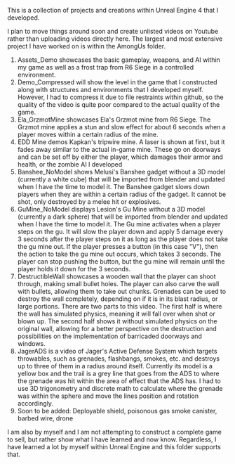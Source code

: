 This is a collection of projects and creations within Unreal Engine 4 that I developed.

I plan to move things around soon and create unlisted videos on Youtube rather than uploading videos directly here.
The largest and most extensive project I have worked on is within the AmongUs folder.

1) Assets_Demo showcases the basic gameplay, weapons, and AI within my game as well as a frost trap from R6 Siege in a controlled environment.
2) Demo_Compressed will show the level in the game that I constructed along with structures and environments that I developed myself.
However, I had to compress it due to file restraints within github, so the quality of the video is quite poor compared to the
actual quality of the game.
3) Ela_GrzmotMine showcases Ela's Grzmot mine from R6 Siege. The Grzmot mine applies a stun and slow effect for about 6 seconds when a player moves within a certain radius of the mine.
4) EDD Mine demos Kapkan's tripwire mine. A laser is shown at first, but it fades away similar to the actual in-game mine.
These go on doorways and can be set off by either the player, which damages their armor and health, or the zombie AI I developed
5) Banshee_NoModel shows Melusi's Banshee gadget without a 3D model (currently a white cube) that will be imported from blender and updated when I have the time to model it.
The Banshee gadget slows down players when they are within a certain radius of the gadget. It cannot be shot, only destroyed by a melee hit or explosives.
6) GuMine_NoModel displays Lesion's Gu Mine without a 3D model (currently a dark sphere) that will be imported from blender and updated when I have the time to model it.
The Gu mine activates when a player steps on the gu. It will slow the player down and apply 5 damage every 3 seconds after the player steps on it as long as the player does not take the gu mine out. If the player presses a button (in this case "V"), then the action to take the gu mine out occurs, which takes 3 seconds. The player can stop pushing the button, but the gu mine will remain until the player holds it down for the 3 seconds.
7) DestructibleWall showcases a wooden wall that the player can shoot through, making small bullet holes. The player can also carve the wall with bullets, allowing them to take out chunks. Grenades can be used to destroy the wall completely, depending on if it is in its blast radius, or large portions. There are two parts to this video. The first half is where the wall has simulated physics, meaning it will fall over when shot or blown up. The second half shows it without simulated physics on the original wall, allowing for a better perspective on the destruction and possibilities on the implementation of barricaded doorways and windows.
8) JagerADS is a video of Jager's Active Defense System which targets throwables, such as grenades, flashbangs, smokes, etc. and destroys up to three of them in a radius around itself. Currently its model is a yellow box and the trail is a grey line that goes from the ADS to where the grenade was hit within the area of effect that the ADS has. I had to use 3D trigonometry and discrete math to calculate where the grenade was within the sphere and move the lines position and rotation accordingly.
9) Soon to be added: Deployable shield, poisonous gas smoke canister, barbed wire, drone

I am also by myself and I am not attempting to construct a complete game to sell, but rather show what I have learned and now know.
Regardless, I have learned a lot by myself within Unreal Engine and this folder supports that.
